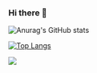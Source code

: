### Hi there 👋

<!--
**zxgsn/zxgsn** is a ✨ _special_ ✨ repository because its `README.md` (this file) appears on your GitHub profile.

Here are some ideas to get you started:

- 🔭 I’m currently working on ...
- 🌱 I’m currently learning ...
- 👯 I’m looking to collaborate on ...
- 🤔 I’m looking for help with ...
- 💬 Ask me about ...
- 📫 How to reach me: ...
- 😄 Pronouns: ...
- ⚡ Fun fact: ...
-->

![Anurag's GitHub stats](https://github-readme-stats.vercel.app/api?username=zxgsn&count_private=true)

[![Top Langs](https://github-readme-stats.vercel.app/api/top-langs/?username=zxgsn&hide_progress=true)](https://github.com/anuraghazra/github-readme-stats)

![](https://komarev.com/ghpvc/?username=zxgsn)
